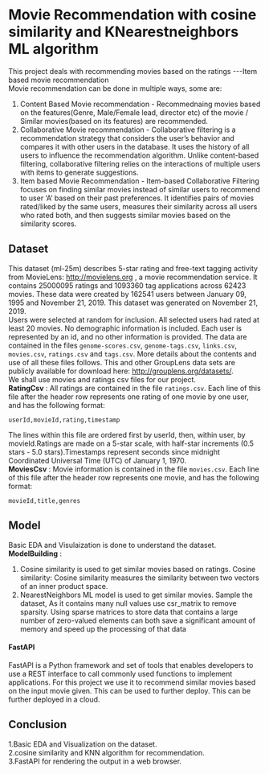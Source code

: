 # Movie Recommendation with cosine similarity and KNearestneighbors ML algorithm 
This project deals with recommending movies based on the ratings ---Item based movie recommendation <br> 
Movie recommendation can be done in multiple ways, some are: <br>
1. Content Based Movie recommendation - Recommednaing movies based on the features(Genre, Male/Female lead, director etc) of the movie / Similar movies(based on its features) are recommended.
2. Collaborative Movie recommendation - Collaborative filtering is a recommendation strategy that considers the user’s behavior and compares it with other users in the database. It uses the history of all users to influence the recommendation algorithm. Unlike content-based filtering, collaborative filtering relies on the interactions of multiple users with items to generate suggestions.
3. Item based Movie Recommendation - Item-based Collaborative Filtering focuses on finding similar movies instead of similar users to recommend to user ‘A’ based on their past preferences. It identifies pairs of movies rated/liked by the same users, measures their similarity across all users who rated both, and then suggests similar movies based on the similarity scores.
## Dataset  
This dataset (ml-25m) describes 5-star rating and free-text tagging activity from MovieLens: <http://movielens.org> , a movie recommendation service. It contains 25000095 ratings and 1093360 tag applications across 62423 movies. These data were created by 162541 users between January 09, 1995 and November 21, 2019. This dataset was generated on November 21, 2019. <br>
Users were selected at random for inclusion. All selected users had rated at least 20 movies. No demographic information is included. Each user is represented by an id, and no other information is provided.
The data are contained in the files `genome-scores.csv`, `genome-tags.csv`, `links.csv`, `movies.csv`, `ratings.csv` and `tags.csv`. More details about the contents and use of all these files follows.
This and other GroupLens data sets are publicly available for download here: <http://grouplens.org/datasets/>. <br>
We shall use movies and ratings csv files for our project. <br>
__RatingCsv__ : All ratings are contained in the file `ratings.csv`. Each line of this file after the header row represents one rating of one movie by one user, and has the following format:

    userId,movieId,rating,timestamp

The lines within this file are ordered first by userId, then, within user, by movieId.Ratings are made on a 5-star scale, with half-star increments (0.5 stars - 5.0 stars).Timestamps represent seconds since midnight Coordinated Universal Time (UTC) of January 1, 1970. <br>
__MoviesCsv__ : Movie information is contained in the file `movies.csv`. Each line of this file after the header row represents one movie, and has the following format:

    movieId,title,genres
## Model
Basic EDA and Visulaization is done to understand the dataset. <br>
__ModelBuilding__ : 
1. Cosine similarity is used to get similar movies based on ratings.
   Cosine similarity: Cosine similarity measures the similarity between two vectors of an inner product space. <br> 
2. NearestNeighbors ML model is used to get similar movies.
   Sample the dataset, As it contains many null values use csr_matrix to remove sparsity. Using sparse matrices to store data that contains a large number of zero-valued elements can both save a significant 
   amount of memory and speed up the processing of that data

#### FastAPI
FastAPI is a Python framework and set of tools that enables developers to use a REST interface to call commonly used functions to implement applications. For this project we use it to recommend similar movies based on the input movie given. This can be used to further deploy. This can be further deployed in a cloud.

## Conclusion
1.Basic EDA and Visualization on the dataset. <br> 
2.cosine similarity and KNN algorithm for recommendation. <br>
3.FastAPI for rendering the output in a web browser.
